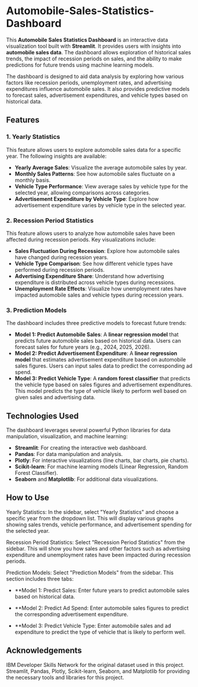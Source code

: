 # Automobile-Sales-Statistics-Dashboard

This **Automobile Sales Statistics Dashboard** is an interactive data visualization tool built with **Streamlit**. It provides users with insights into **automobile sales data**. The dashboard allows exploration of historical sales trends, the impact of recession periods on sales, and the ability to make predictions for future trends using machine learning models.

The dashboard is designed to aid data analysis by exploring how various factors like recession periods, unemployment rates, and advertising expenditures influence automobile sales. It also provides predictive models to forecast sales, advertisement expenditures, and vehicle types based on historical data.

## Features

### 1. **Yearly Statistics**
This feature allows users to explore automobile sales data for a specific year. The following insights are available:
- **Yearly Average Sales**: Visualize the average automobile sales by year.
- **Monthly Sales Patterns**: See how automobile sales fluctuate on a monthly basis.
- **Vehicle Type Performance**: View average sales by vehicle type for the selected year, allowing comparisons across categories.
- **Advertisement Expenditure by Vehicle Type**: Explore how advertisement expenditure varies by vehicle type in the selected year.

### 2. **Recession Period Statistics**
This feature allows users to analyze how automobile sales have been affected during recession periods. Key visualizations include:
- **Sales Fluctuation During Recession**: Explore how automobile sales have changed during recession years.
- **Vehicle Type Comparison**: See how different vehicle types have performed during recession periods.
- **Advertising Expenditure Share**: Understand how advertising expenditure is distributed across vehicle types during recessions.
- **Unemployment Rate Effects**: Visualize how unemployment rates have impacted automobile sales and vehicle types during recession years.

### 3. **Prediction Models**
The dashboard includes three predictive models to forecast future trends:
- **Model 1: Predict Automobile Sales**: A **linear regression model** that predicts future automobile sales based on historical data. Users can forecast sales for future years (e.g., 2024, 2025, 2026).
- **Model 2: Predict Advertisement Expenditure**: A **linear regression model** that estimates advertisement expenditure based on automobile sales figures. Users can input sales data to predict the corresponding ad spend.
- **Model 3: Predict Vehicle Type**: A **random forest classifier** that predicts the vehicle type based on sales figures and advertisement expenditures. This model predicts the type of vehicle likely to perform well based on given sales and advertising data.

## Technologies Used

The dashboard leverages several powerful Python libraries for data manipulation, visualization, and machine learning:

- **Streamlit**: For creating the interactive web dashboard.
- **Pandas**: For data manipulation and analysis.
- **Plotly**: For interactive visualizations (line charts, bar charts, pie charts).
- **Scikit-learn**: For machine learning models (Linear Regression, Random Forest Classifier).
- **Seaborn** and **Matplotlib**: For additional data visualizations.


## How to Use
Yearly Statistics: In the sidebar, select "Yearly Statistics" and choose a specific year from the dropdown list. This will display various graphs showing sales trends, vehicle performance, and advertisement spending for the selected year.

Recession Period Statistics: Select "Recession Period Statistics" from the sidebar. This will show you how sales and other factors such as advertising expenditure and unemployment rates have been impacted during recession periods.

Prediction Models: Select "Prediction Models" from the sidebar. This section includes three tabs:

- **Model 1: Predict Sales: Enter future years to predict automobile sales based on historical data.

- **Model 2: Predict Ad Spend: Enter automobile sales figures to predict the corresponding advertisement expenditure.

- **Model 3: Predict Vehicle Type: Enter automobile sales and ad expenditure to predict the type of vehicle that is likely to perform well.


## Acknowledgements
IBM Developer Skills Network for the original dataset used in this project.
Streamlit, Pandas, Plotly, Scikit-learn, Seaborn, and Matplotlib for providing the necessary tools and libraries for this project.
